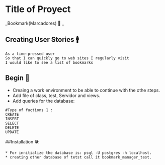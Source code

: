 # Title of Proyect
_Bookmark(Marcadores) 📑 _
## Creating User Stories 🚹
```
As a time-pressed user
So that I can quickly go to web sites I regularly visit
I would like to see a list of bookmarks
```
## Begin 🔧
* Creaing a work environment to be able to continue with the othe steps.
* Add file of class, test, Servidor and views.
* Add queries for the database:
```
#Type of fuctions 📁 :
CREATE 
INSERT
SELECT
DELETE
UPDATE
```
##Installation 🛠️
```
* For innitialize the database is: psql -U postgres -h localhost.
* creating other database of tetst call it bookmark_manager_test.
```
